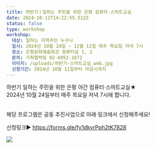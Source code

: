 ```yaml
---
title: 하반기ㅣ일하는 주민을 위한 은평 컴퓨터·스마트교실
date: 2024-10-11T14:22:55.512Z
status: false
type: workshop
workshop:
  대상: 일하는 지역주민 누구나
  일시: 2024년 10월 24일 ~ 12월 12일 매주 목요일 저녁 7시
  장소: 은평문화예술회관 컴퓨터실 1, 2
  문의: 기획협력팀 02-6952-1872
  이미지: /uploads/하반기-스마트교실_web.jpg
  신청기간: 2024년 10월 11일부터 마감시까지
---
```

<!--StartFragment-->

하반기 일하는 주민을 위한 은평 야간 컴퓨터·스마트교실★ <br>
2024년 10월 24일부터 매주 목요일 저녁 7시에 합니다. <br> <br>

해당 프로그램은 공동 추진사업으로 아래 링크에서 신청해주세요! <br>

신청링크▶ <https://forms.gle/fy1dkyrPph2tK7828>

![](/uploads/하반기-스마트교실_web.jpg)

<!--EndFragment-->